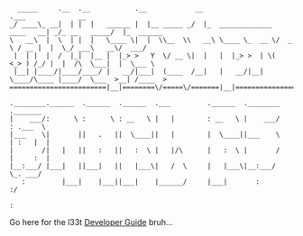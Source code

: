       _____     .__  .__           .__            __                            .___             __          
    _/ ____\_ __|  | |  |   ______ |  |__ _____ _/  |_  _____________  ____   __| _/_ __   _____/  |_  ______
    \   __\  |  \  | |  |   \____ \|  |  \\__  \\   __\ \____ \_  __ \/  _ \ / __ |  |  \_/ ___\   __\/  ___/
     |  | |  |  /  |_|  |__ |  |_> >   Y  \/ __ \|  |   |  |_> >  | \(  <_> ) /_/ |  |  /\  \___|  |  \___ \ 
     |__| |____/|____/____/ |   __/|___|  (____  /__|   |   __/|__|   \____/\____ |____/  \___  >__| /____  >
    ========================|__|========\/=====\/=======|__|=====================\/===========\/==========\/=====
    
    .________.______  .______  .______  .___         .______  .________     ._______  
    |    ___/:      \ :      \ : __   \ |   |        : __   \ |    ___/     : .___  \ 
    |___    \|       ||   .   ||  \____||   |        |  \____||___    \     | :   |  |
    |       /|   |   ||   :   ||   :  \ |   |/\      |   :  \ |       /     |     :  |
    |__:___/ |___|   ||___|   ||   |___\|   /  \     |   |___\|__:___/       \_. ___/ 
       :         |___|    |___||___|    |______/     |___|       :             :/ 
                                                                           :      

Go here for the l33t [Developer Guide](http://fullphat.github.io/snarl/) bruh...



